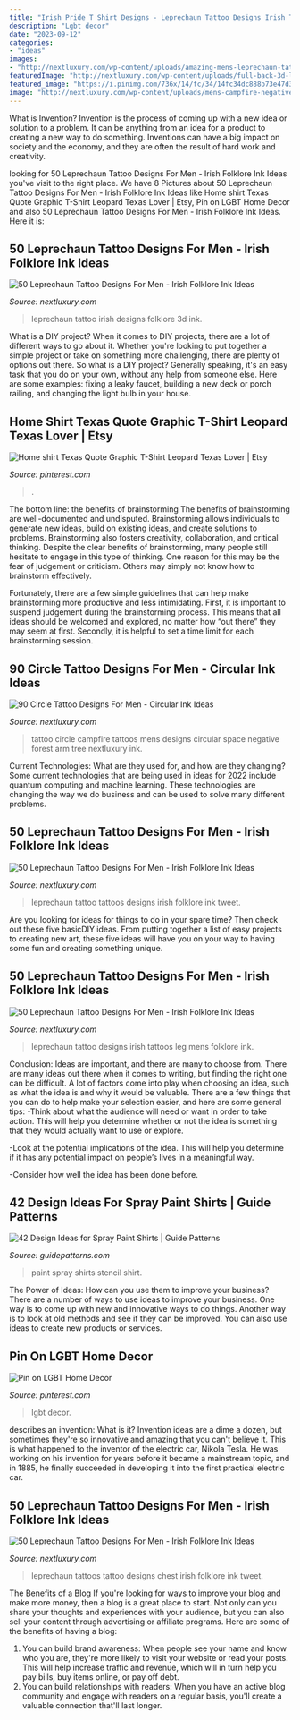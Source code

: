 ```yaml
---
title: "Irish Pride T Shirt Designs - Leprechaun Tattoo Designs Irish Tattoos Leg Mens Folklore Ink"
description: "Lgbt decor"
date: "2023-09-12"
categories:
- "ideas"
images:
- "http://nextluxury.com/wp-content/uploads/amazing-mens-leprechaun-tattoo-designs-on-leg.jpg"
featuredImage: "http://nextluxury.com/wp-content/uploads/full-back-3d-leprechaun-tattoo-ideas-for-males.jpg"
featured_image: "https://i.pinimg.com/736x/14/fc/34/14fc34dc888b73e47d3f316ed48b5d96.jpg"
image: "http://nextluxury.com/wp-content/uploads/mens-campfire-negative-space-forest-circle-tattoo-on-arm.jpg"
---
```



What is Invention?
Invention is the process of coming up with a new idea or solution to a problem. It can be anything from an idea for a product to creating a new way to do something. Inventions can have a big impact on society and the economy, and they are often the result of hard work and creativity.

	

		
looking for 50 Leprechaun Tattoo Designs For Men - Irish Folklore Ink Ideas you've visit to the right place. We have 8 Pictures about 50 Leprechaun Tattoo Designs For Men - Irish Folklore Ink Ideas like Home shirt Texas Quote Graphic T-Shirt Leopard Texas Lover | Etsy, Pin on LGBT Home Decor and also 50 Leprechaun Tattoo Designs For Men - Irish Folklore Ink Ideas. Here it is:
		
    
## 50 Leprechaun Tattoo Designs For Men - Irish Folklore Ink Ideas

<img loading=lazy src="http://nextluxury.com/wp-content/uploads/full-back-3d-leprechaun-tattoo-ideas-for-males.jpg" onerror="this.onerror=null;this.src='https://tse1.mm.bing.net/th?id=OIP.aOyEnmftT685hd6G4ZPvJAAAAA&amp;pid=15.1';" alt="50 Leprechaun Tattoo Designs For Men - Irish Folklore Ink Ideas">

_Source: nextluxury.com_

>leprechaun tattoo irish designs folklore 3d ink. 

	

What is a DIY project?
When it comes to DIY projects, there are a lot of different ways to go about it. Whether you're looking to put together a simple project or take on something more challenging, there are plenty of options out there. So what is a DIY project? Generally speaking, it's an easy task that you do on your own, without any help from someone else. Here are some examples: fixing a leaky faucet, building a new deck or porch railing, and changing the light bulb in your house.

    
## Home Shirt Texas Quote Graphic T-Shirt Leopard Texas Lover | Etsy

<img loading=lazy src="https://i.pinimg.com/originals/b2/da/60/b2da60e3b31cadbc0e00578bb8d1112f.jpg" onerror="this.onerror=null;this.src='https://tse1.mm.bing.net/th?id=OIP.uRhyJSykpHTdb2ZCrMtH6wHaJ4&amp;pid=15.1';" alt="Home shirt Texas Quote Graphic T-Shirt Leopard Texas Lover | Etsy">

_Source: pinterest.com_

>. 

	

The bottom line: the benefits of brainstorming
The benefits of brainstorming are well-documented and undisputed. Brainstorming allows individuals to generate new ideas, build on existing ideas, and create solutions to problems. Brainstorming also fosters creativity, collaboration, and critical thinking.
Despite the clear benefits of brainstorming, many people still hesitate to engage in this type of thinking. One reason for this may be the fear of judgement or criticism. Others may simply not know how to brainstorm effectively.

Fortunately, there are a few simple guidelines that can help make brainstorming more productive and less intimidating. First, it is important to suspend judgement during the brainstorming process. This means that all ideas should be welcomed and explored, no matter how “out there” they may seem at first. Secondly, it is helpful to set a time limit for each brainstorming session.

    
## 90 Circle Tattoo Designs For Men - Circular Ink Ideas

<img loading=lazy src="http://nextluxury.com/wp-content/uploads/mens-campfire-negative-space-forest-circle-tattoo-on-arm.jpg" onerror="this.onerror=null;this.src='https://tse2.mm.bing.net/th?id=OIP.q3bUuoCofBfmMQbKmGePwQHaHa&amp;pid=15.1';" alt="90 Circle Tattoo Designs For Men - Circular Ink Ideas">

_Source: nextluxury.com_

>tattoo circle campfire tattoos mens designs circular space negative forest arm tree nextluxury ink. 

	

Current Technologies: What are they used for, and how are they changing?
Some current technologies that are being used in ideas for 2022 include quantum computing and machine learning. These technologies are changing the way we do business and can be used to solve many different problems.

    
## 50 Leprechaun Tattoo Designs For Men - Irish Folklore Ink Ideas

<img loading=lazy src="http://nextluxury.com/wp-content/uploads/manly-leprechaun-tattoo-design-ideas-for-men-on-back.jpg" onerror="this.onerror=null;this.src='https://tse2.mm.bing.net/th?id=OIP.PlxKUn65IYPr0KYsLNhmJQHaHp&amp;pid=15.1';" alt="50 Leprechaun Tattoo Designs For Men - Irish Folklore Ink Ideas">

_Source: nextluxury.com_

>leprechaun tattoo tattoos designs irish folklore ink tweet. 

	

Are you looking for ideas for things to do in your spare time? Then check out these five basicDIY ideas. From putting together a list of easy projects to creating new art, these five ideas will have you on your way to having some fun and creating something unique.

    
## 50 Leprechaun Tattoo Designs For Men - Irish Folklore Ink Ideas

<img loading=lazy src="http://nextluxury.com/wp-content/uploads/amazing-mens-leprechaun-tattoo-designs-on-leg.jpg" onerror="this.onerror=null;this.src='https://tse4.mm.bing.net/th?id=OIP.3yqE9kb5R6kzd25A3_Ht5wHaKu&amp;pid=15.1';" alt="50 Leprechaun Tattoo Designs For Men - Irish Folklore Ink Ideas">

_Source: nextluxury.com_

>leprechaun tattoo designs irish tattoos leg mens folklore ink. 

	

Conclusion: Ideas are important, and there are many to choose from.
There are many ideas out there when it comes to writing, but finding the right one can be difficult. A lot of factors come into play when choosing an idea, such as what the idea is and why it would be valuable. There are a few things that you can do to help make your selection easier, and here are some general tips:
-Think about what the audience will need or want in order to take action. This will help you determine whether or not the idea is something that they would actually want to use or explore.

-Look at the potential implications of the idea. This will help you determine if it has any potential impact on people’s lives in a meaningful way.

-Consider how well the idea has been done before.

    
## 42 Design Ideas For Spray Paint Shirts | Guide Patterns

<img loading=lazy src="https://www.guidepatterns.com/wp-content/uploads/2017/01/Spray-Paint-T-Shirt-Stencils.jpg" onerror="this.onerror=null;this.src='https://tse4.mm.bing.net/th?id=OIP.vFjrYPqVCcz6qnw7NYlT6QHaFj&amp;pid=15.1';" alt="42 Design Ideas for Spray Paint Shirts | Guide Patterns">

_Source: guidepatterns.com_

>paint spray shirts stencil shirt. 

	

The Power of Ideas: How can you use them to improve your business?
There are a number of ways to use ideas to improve your business. One way is to come up with new and innovative ways to do things. Another way is to look at old methods and see if they can be improved. You can also use ideas to create new products or services.

    
## Pin On LGBT Home Decor

<img loading=lazy src="https://i.pinimg.com/736x/14/fc/34/14fc34dc888b73e47d3f316ed48b5d96.jpg" onerror="this.onerror=null;this.src='https://tse2.mm.bing.net/th?id=OIP.0cFmPCW4IHSK04ibUqiDrAHaHa&amp;pid=15.1';" alt="Pin on LGBT Home Decor">

_Source: pinterest.com_

>lgbt decor. 

	

describes an invention: What is it?
Invention ideas are a dime a dozen, but sometimes they're so innovative and amazing that you can't believe it. This is what happened to the inventor of the electric car, Nikola Tesla. He was working on his invention for years before it became a mainstream topic, and in 1885, he finally succeeded in developing it into the first practical electric car.

    
## 50 Leprechaun Tattoo Designs For Men - Irish Folklore Ink Ideas

<img loading=lazy src="http://nextluxury.com/wp-content/uploads/masculine-small-leprechaun-tattoos-for-men-on-chest.jpg" onerror="this.onerror=null;this.src='https://tse2.mm.bing.net/th?id=OIP.dYpj47g8hBlo3wAat25JEQHaHa&amp;pid=15.1';" alt="50 Leprechaun Tattoo Designs For Men - Irish Folklore Ink Ideas">

_Source: nextluxury.com_

>leprechaun tattoos tattoo designs chest irish folklore ink tweet. 

	

The Benefits of a Blog
If you're looking for ways to improve your blog and make more money, then a blog is a great place to start. Not only can you share your thoughts and experiences with your audience, but you can also sell your content through advertising or affiliate programs. Here are some of the benefits of having a blog: 
1) You can build brand awareness: When people see your name and know who you are, they're more likely to visit your website or read your posts. This will help increase traffic and revenue, which will in turn help you pay bills, buy items online, or pay off debt. 
2) You can build relationships with readers: When you have an active blog community and engage with readers on a regular basis, you'll create a valuable connection that'll last longer.

